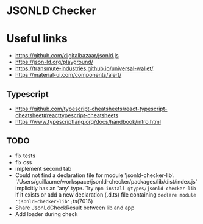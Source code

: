 # JSONLD Checker

# Useful links

- https://github.com/digitalbazaar/jsonld.js
- https://json-ld.org/playground/
- https://transmute-industries.github.io/universal-wallet/
- https://material-ui.com/components/alert/


## Typescript

- https://github.com/typescript-cheatsheets/react-typescript-cheatsheet#reacttypescript-cheatsheets
- https://www.typescriptlang.org/docs/handbook/intro.html

## TODO

- fix tests
- fix css
- implement second tab
- Could not find a declaration file for module 'jsonld-checker-lib'. '/Users/guillaume/workspace/jsonld-checker/packages/lib/dist/index.js' implicitly has an 'any' type.
  Try `npm install @types/jsonld-checker-lib` if it exists or add a new declaration (.d.ts) file containing `declare module 'jsonld-checker-lib';`ts(7016)
- Share JsonLdCheckResult between lib and app
- Add loader during check
